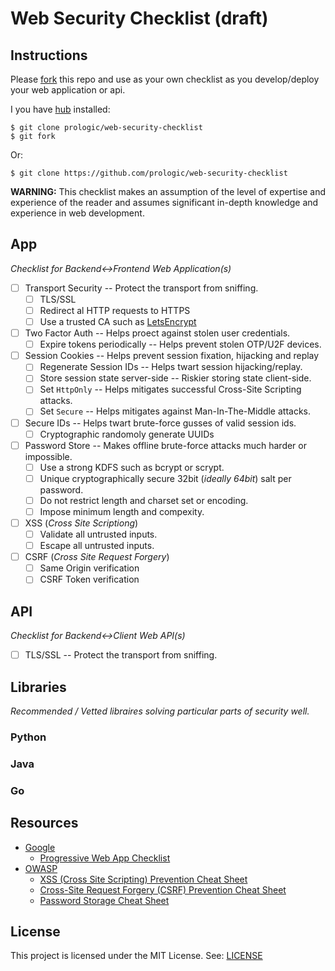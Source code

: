 # Web Security Checklist (draft)

## Instructions

Please [fork](https://github.com/prologic/web-security-checklist#fork-destination-box) this repo and use as your own checklist as you develop/deploy your web application or api.

I you have [hub](https://hub.github.com/) installed:

```#!bash
$ git clone prologic/web-security-checklist
$ git fork
```

Or:

```#!bash
$ git clone https://github.com/prologic/web-security-checklist
```

**WARNING:** This checklist makes an assumption of the level of expertise and experience of the reader and assumes significant in-depth knowledge and experience in web development.

## App

*Checklist for Backend<->Frontend Web Application(s)*

* [ ] Transport Security -- Protect the transport from sniffing.
  * [ ] TLS/SSL
  * [ ] Redirect al HTTP requests to HTTPS
  * [ ] Use a trusted CA such as [LetsEncrypt](https://letsencrypt.org/)
* [ ] Two Factor Auth -- Helps proect against stolen user credentials.
  * [ ] Expire tokens periodically -- Helps prevent stolen OTP/U2F devices.
* [ ] Session Cookies -- Helps prevent session fixation, hijacking and replay
  * [ ] Regenerate Session IDs -- Helps twart session hijacking/replay.
  * [ ] Store session state server-side -- Riskier storing state client-side.
  * [ ] Set `HttpOnly` -- Helps mitigates successful Cross-Site Scripting attacks.
  * [ ] Set `Secure` -- Helps mitigates against Man-In-The-Middle attacks.
* [ ] Secure IDs -- Helps twart brute-force gusses of valid session ids.
  * [ ] Cryptographic randomoly generate UUIDs
* [ ] Password Store -- Makes offline brute-force attacks much harder or impossible.
  * [ ] Use a strong KDFS such as bcrypt or scrypt.
  * [ ] Unique cryptographically secure 32bit (*ideally 64bit*) salt per password.
  * [ ] Do not restrict length and charset set or encoding.
  * [ ] Impose minimum length and compexity.
* [ ] XSS (*Cross Site Scriptiong*)
  * [ ] Validate all untrusted inputs.
  * [ ] Escape all untrusted inputs.
* [ ] CSRF (*Cross Site Request Forgery*)
  * [ ] Same Origin verification
  * [ ] CSRF Token verification

## API

*Checklist for Backend<->Client Web API(s)*

* [ ] TLS/SSL -- Protect the transport from sniffing.

## Libraries

*Recommended / Vetted libraires solving particular parts of security well.*

### Python

### Java

### Go

## Resources

* [Google](https://developers.google.com)
  * [Progressive Web App Checklist](https://developers.google.com/web/progressive-web-apps/checklist)
* [OWASP](https://www.owasp.org)
  * [XSS (Cross Site Scripting) Prevention Cheat Sheet](https://www.owasp.org/index.php/XSS_(Cross_Site_Scripting)_Prevention_Cheat_Sheet)
  * [Cross-Site Request Forgery (CSRF) Prevention Cheat Sheet](https://www.owasp.org/index.php/Cross-Site_Request_Forgery_(CSRF)_Prevention_Cheat_Sheet)
  * [Password Storage Cheat Sheet](https://www.owasp.org/index.php/Password_Storage_Cheat_Sheet#Use_a_cryptographically_strong_credential-specific_salt)

## License

This project is licensed under the MIT License. See: [LICENSE](https://github.com/prologic/web-security-checklist/blob/master/LICENSE)
